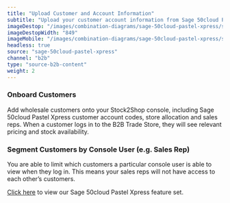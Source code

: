 ```yaml
---
title: "Upload Customer and Account Information"
subtitle: "Upload your customer account information from Sage 50cloud Pastel Xpress to the B2B Trade Store."
imageDestop: "/images/combination-diagrams/sage-50cloud-pastel-xpress/sage-50cloud-pastel-xpress-b2b-trade-store-customer.svg"
imageDestopWidth: "849"
imageMobile: "/images/combination-diagrams/sage-50cloud-pastel-xpress/sage-50cloud-pastel-xpress-b2b-trade-store-customer.svg"
headless: true
source: "sage-50cloud-pastel-xpress"
channel: "b2b"
type: "source-b2b-content"
weight: 2
---
```

### Onboard Customers
Add wholesale customers onto your Stock2Shop console, including Sage 50cloud Pastel Xpress customer account codes, store allocation and sales reps. When a customer logs in to the B2B Trade Store, they will see relevant pricing and stock availability. 

### Segment Customers by Console User (e.g. Sales Rep)
You are able to limit which customers a particular console user is able to view when they log in. This means your sales reps will not have access to each other’s customers.


[Click here](/help/features/sage-50cloud-pastel-xpress/ "Sage 50cloud Pastel Xpress Features") to view our Sage 50cloud Pastel Xpress feature set.
